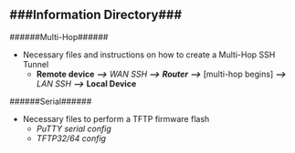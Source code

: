 ###Information Directory###
---
######Multi-Hop######
- Necessary files and instructions on how to create a Multi-Hop SSH Tunnel
  - __Remote device__  ___-->___  _WAN SSH_  ___-->___  ___Router___  ___-->___  [multi-hop begins]  ___-->___  _LAN SSH_  ___-->___  __Local Device__
    
######Serial######
- Necessary files to perform a TFTP firmware flash
  - _PuTTY serial config_
  - _TFTP32/64 config_
 
